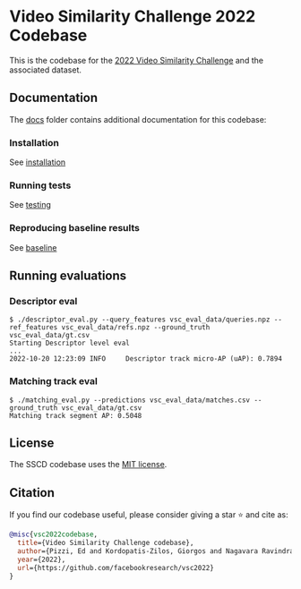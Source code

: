 # Video Similarity Challenge 2022 Codebase

This is the codebase for the [2022 Video Similarity Challenge](https://vsc.drivendata.org/) and
the associated dataset.

## Documentation

The [docs](docs) folder contains additional documentation for this codebase:

### Installation

See [installation](docs/installation.md)

### Running tests

See [testing](docs/testing.md)

### Reproducing baseline results

See [baseline](docs/baseline.md)

## Running evaluations

### Descriptor eval

```
$ ./descriptor_eval.py --query_features vsc_eval_data/queries.npz --ref_features vsc_eval_data/refs.npz --ground_truth vsc_eval_data/gt.csv
Starting Descriptor level eval
...
2022-10-20 12:23:09 INFO     Descriptor track micro-AP (uAP): 0.7894
```

### Matching track eval

```
$ ./matching_eval.py --predictions vsc_eval_data/matches.csv --ground_truth vsc_eval_data/gt.csv
Matching track segment AP: 0.5048
```

## License

The SSCD codebase uses the [MIT license](LICENSE).

## Citation

If you find our codebase useful, please consider giving a star :star: and cite as:

```bibtex
@misc{vsc2022codebase,
  title={Video Similarity Challenge codebase},
  author={Pizzi, Ed and Kordopatis-Zilos, Giorgos and Nagavara Ravindra, Sugosh},
  year={2022},
  url={https://github.com/facebookresearch/vsc2022}
}
```

